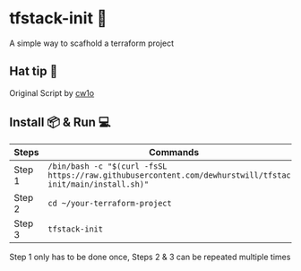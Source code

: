 # tfstack-init 🔧

A simple way to scafhold a terraform project

## Hat tip 🎩

Original Script by [cw1o](https://github.com/cw1o)

## Install 📦 & Run 💻

|Steps|Commands|
|-|-|
| Step 1 | ``` /bin/bash -c "$(curl -fsSL https://raw.githubusercontent.com/dewhurstwill/tfstack-init/main/install.sh)" ``` |
| Step 2 | ``` cd ~/your-terraform-project ``` |
| Step 3 | ``` tfstack-init ``` |

Step 1 only has to be done once, Steps 2 & 3 can be repeated multiple times
